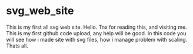 # svg_web_site
This is my first all svg web site.
Hello. 
Tnx for reading this, and visiting me.
This is my first github code upload, any help will be good.
In this code you will see how i made site with svg files, how i manage problem with scaling.
Thats all.
